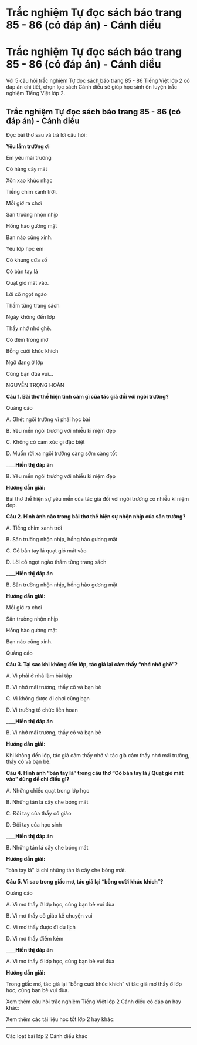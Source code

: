 # Trắc nghiệm Tự đọc sách báo trang 85 - 86 (có đáp án) - Cánh diều

# Trắc nghiệm Tự đọc sách báo trang 85 - 86 (có đáp án) - Cánh diều

Với 5 câu hỏi trắc nghiệm Tự đọc sách báo trang 85 - 86 Tiếng Việt lớp 2 có đáp án chi tiết, chọn lọc sách Cánh diều sẽ giúp học sinh ôn luyện trắc nghiệm Tiếng Việt lớp 2.

## Trắc nghiệm Tự đọc sách báo trang 85 - 86 (có đáp án) - Cánh diều

Đọc bài thơ sau và trả lời câu hỏi: 

**Yêu lắm trường ơi**

Em yêu mái trường

Có hàng cây mát

Xôn xao khúc nhạc

Tiếng chim xanh trời.

Mỗi giờ ra chơi

Sân trường nhộn nhịp

Hồng hào gương mặt

Bạn nào cũng xinh.

Yêu lớp học em

Có khung cửa sổ

Có bàn tay lá

Quạt gió mát vào.

Lời cô ngọt ngào

Thấm từng trang sách

Ngày không đến lớp

Thấy nhớ nhớ ghê.

Có đêm trong mơ

Bỗng cười khúc khích

Ngỡ đang ở lớp

Cùng bạn đùa vui…

NGUYỄN TRỌNG HOÀN

**Câu 1. Bài thơ thể hiện tình cảm gì của tác giả đối với ngôi trường?**

Quảng cáo

A. Ghét ngôi trường vì phải học bài

B. Yêu mến ngôi trường với nhiều kỉ niệm đẹp

C. Không có cảm xúc gì đặc biệt

D. Muốn rời xa ngôi trường càng sớm càng tốt

____**Hiển thị đáp án**

B. Yêu mến ngôi trường với nhiều kỉ niệm đẹp

**Hướng dẫn giải:**

Bài thơ thể hiện sự yêu mến của tác giả đối với ngôi trường có nhiều kỉ niệm đẹp.

**Câu 2. Hình ảnh nào trong bài thơ thể hiện sự nhộn nhịp của sân trường?**

A. Tiếng chim xanh trời

B. Sân trường nhộn nhịp, hồng hào gương mặt

C. Có bàn tay lá quạt gió mát vào

D. Lời cô ngọt ngào thấm từng trang sách

____**Hiển thị đáp án**

B. Sân trường nhộn nhịp, hồng hào gương mặt

**Hướng dẫn giải:**

Mỗi giờ ra chơi

Sân trường nhộn nhịp

Hồng hào gương mặt

Bạn nào cũng xinh.

Quảng cáo

**Câu 3. Tại sao khi không đến lớp, tác giả lại cảm thấy “nhớ nhớ ghê”?**

A. Vì phải ở nhà làm bài tập

B. Vì nhớ mái trường, thầy cô và bạn bè

C. Vì không được đi chơi cùng bạn

D. Vì trường tổ chức liên hoan

____**Hiển thị đáp án**

B. Vì nhớ mái trường, thầy cô và bạn bè

**Hướng dẫn giải:**

Khi không đến lớp, tác giả cảm thấy nhớ vì tác giả cảm thấy nhớ mái trường, thầy cô và bạn bè.

**Câu 4. Hình ảnh “bàn tay lá” trong câu thơ “Có bàn tay lá / Quạt gió mát vào” dùng để chỉ điều gì?**

A. Những chiếc quạt trong lớp học

B. Những tán lá cây che bóng mát

C. Đôi tay của thầy cô giáo

D. Đôi tay của học sinh

____**Hiển thị đáp án**

B. Những tán lá cây che bóng mát

**Hướng dẫn giải:**

“bàn tay lá” là chỉ những tán lá cây che bóng mát.

**Câu 5. Vì sao trong giấc mơ, tác giả lại “bỗng cười khúc khích”?**

Quảng cáo

A. Vì mơ thấy ở lớp học, cùng bạn bè vui đùa

B. Vì mơ thấy cô giáo kể chuyện vui

C. Vì mơ thấy được đi du lịch

D. Vì mơ thấy điểm kém

____**Hiển thị đáp án**

A. Vì mơ thấy ở lớp học, cùng bạn bè vui đùa

**Hướng dẫn giải:**

Trong giấc mơ, tác giả lại “bỗng cười khúc khích” vì tác giả mơ thấy ở lớp học, cùng bạn bè vui đùa.

Xem thêm câu hỏi trắc nghiệm Tiếng Việt lớp 2 Cánh diều có đáp án hay khác:

Xem thêm các tài liệu học tốt lớp 2 hay khác:

* * *

Các loạt bài lớp 2 Cánh diều khác
